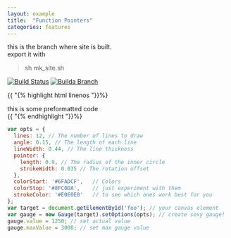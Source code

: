```yaml
---
layout: example
title:  "Function Pointers"
categories: features
---
```



this is the branch where site is built.  
export it with 
>	sh mk_site.sh

 [![Build Status](https://travis-ci.org/LightTable/LightTable.svg?branch=master)](https://fennecdjay.github.com/Gwion)
 [![Builda Branch](https://https://fennecdjay.github.com/Gwion/LightTable.svg?branch=master)](https://fennecdjay.github.com/Gwion)


{{ "{% highlight html linenos "}}%}
<div>this is some preformatted code</div>
{{ "{% endhighlight "}}%}


```javascript
var opts = {
  lines: 12, // The number of lines to draw
  angle: 0.15, // The length of each line
  lineWidth: 0.44, // The line thickness
  pointer: {
    length: 0.9, // The radius of the inner circle
    strokeWidth: 0.035 // The rotation offset
  },
  colorStart: '#6FADCF',   // Colors
  colorStop: '#8FC0DA',    // just experiment with them
  strokeColor: '#E0E0E0'   // to see which ones work best for you
};
var target = document.getElementById('foo'); // your canvas element
var gauge = new Gauge(target).setOptions(opts); // create sexy gauge!
gauge.value = 1250; // set actual value
gauge.maxValue = 3000; // set max gauge value
```
